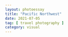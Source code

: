```yaml
---
layout: photoessay
title: "Pacific Northwest"
date: 2021-07-05
tag: [ travel photography ]
category: visual
---
```

